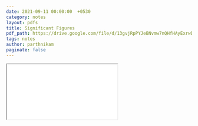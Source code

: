 ```yaml
---
date: 2021-09-11 00:00:00  +0530
category: notes
layout: pdfs
title: Significant Figures
pdf_path: https://drive.google.com/file/d/13gvjRpPYJeBNvmw7nQHfHAyExrwDreld/preview?usp=sharing
tags: notes
author: parthnikam
paginate: false
---
```


<iframe class="embed-pdf" src="{{ page.pdf_path }}#toolbar=0" seamless="seamless" scrolling="no" style="overflow:hidden"></iframe>
